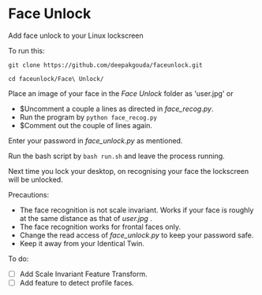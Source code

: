 # Face Unlock
Add face unlock to your Linux lockscreen

To run this:


`git clone https://github.com/deepakgouda/faceunlock.git`

`cd faceunlock/Face\ Unlock/`

Place an image of your face in the _Face Unlock_ folder as 'user.jpg' or 
  - $Uncomment a couple a lines as directed in _face_recog.py_.
  - Run the program by `python face_recog.py`
  - $Comment out the couple of lines again.

Enter your password in _face_unlock.py_ as mentioned.

Run the bash script by `bash run.sh` and leave the process running.

Next time you lock your desktop, on recognising your face the lockscreen will be unlocked.

Precautions:
  - The face recognition is not scale invariant. Works if your face is roughly at the same distance as that of _user.jpg_ .
  - The face recognition works for frontal faces only.
  - Change the read access of _face_unlock.py_ to keep your password safe.
  - Keep it away from your Identical Twin.

To do:
- [ ] Add Scale Invariant Feature Transform.
- [ ] Add feature to detect profile faces.
